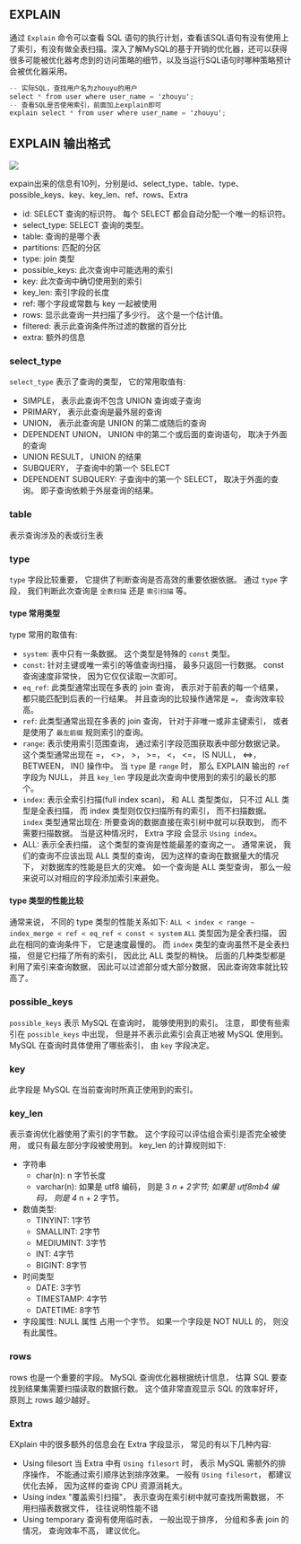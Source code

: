 ## EXPLAIN

通过 `Explain` 命令可以查看 SQL 语句的执行计划，查看该SQL语句有没有使用上了索引，有没有做全表扫描。深入了解MySQL的基于开销的优化器，还可以获得很多可能被优化器考虑到的访问策略的细节，以及当运行SQL语句时哪种策略预计会被优化器采用。

```java
-- 实际SQL，查找用户名为zhouyu的用户
select * from user where user_name = 'zhouyu';
-- 查看SQL是否使用索引，前面加上explain即可
explain select * from user where user_name = 'zhouyu';
```

## EXPLAIN 输出格式

![](https://gitee。com/LoopSup/image/raw/master/img/mysql-explain-01。png)

expain出来的信息有10列，分别是id、select_type、table、type、possible_keys、key、key_len、ref、rows、Extra

- id: SELECT 查询的标识符。 每个 SELECT 都会自动分配一个唯一的标识符。
- select_type: SELECT 查询的类型。
- table: 查询的是哪个表
- partitions: 匹配的分区
- type: join 类型
- possible_keys: 此次查询中可能选用的索引
- key: 此次查询中确切使用到的索引
- key_len: 索引字段的长度
- ref: 哪个字段或常数与 key 一起被使用
- rows: 显示此查询一共扫描了多少行。 这个是一个估计值。
- filtered: 表示此查询条件所过滤的数据的百分比
- extra: 额外的信息

### select_type

`select_type` 表示了查询的类型， 它的常用取值有:

- SIMPLE， 表示此查询不包含 UNION 查询或子查询
- PRIMARY， 表示此查询是最外层的查询
- UNION， 表示此查询是 UNION 的第二或随后的查询
- DEPENDENT UNION， UNION 中的第二个或后面的查询语句， 取决于外面的查询
- UNION RESULT， UNION 的结果
- SUBQUERY， 子查询中的第一个 SELECT
- DEPENDENT SUBQUERY: 子查询中的第一个 SELECT， 取决于外面的查询。 即子查询依赖于外层查询的结果。

### table

表示查询涉及的表或衍生表

### type

`type` 字段比较重要， 它提供了判断查询是否高效的重要依据依据。 通过 `type` 字段， 我们判断此次查询是 `全表扫描` 还是 `索引扫描` 等。

#### type 常用类型

type 常用的取值有:

- `system`: 表中只有一条数据。 这个类型是特殊的 `const` 类型。
- `const`: 针对主键或唯一索引的等值查询扫描， 最多只返回一行数据。 const 查询速度非常快， 因为它仅仅读取一次即可。
- `eq_ref`: 此类型通常出现在多表的 join 查询， 表示对于前表的每一个结果， 都只能匹配到后表的一行结果。 并且查询的比较操作通常是 `=`， 查询效率较高。 
- `ref`: 此类型通常出现在多表的 join 查询， 针对于非唯一或非主键索引， 或者是使用了 `最左前缀` 规则索引的查询。
- `range`: 表示使用索引范围查询， 通过索引字段范围获取表中部分数据记录。 这个类型通常出现在 =， <>， >， >=， <， <=， IS NULL， <=>， BETWEEN， IN() 操作中。
  当 `type` 是 `range` 时， 那么 EXPLAIN 输出的 `ref` 字段为 NULL， 并且 `key_len` 字段是此次查询中使用到的索引的最长的那个。
- `index`: 表示全索引扫描(full index scan)， 和 ALL 类型类似， 只不过 ALL 类型是全表扫描， 而 index 类型则仅仅扫描所有的索引， 而不扫描数据。
  `index` 类型通常出现在: 所要查询的数据直接在索引树中就可以获取到， 而不需要扫描数据。 当是这种情况时， Extra 字段 会显示 `Using index`。
- ALL: 表示全表扫描， 这个类型的查询是性能最差的查询之一。 通常来说， 我们的查询不应该出现 ALL 类型的查询， 因为这样的查询在数据量大的情况下， 对数据库的性能是巨大的灾难。 如一个查询是 ALL 类型查询， 那么一般来说可以对相应的字段添加索引来避免。

#### type 类型的性能比较

通常来说， 不同的 type 类型的性能关系如下:
`ALL < index < range ~ index_merge < ref < eq_ref < const < system`
`ALL` 类型因为是全表扫描， 因此在相同的查询条件下， 它是速度最慢的。
而 `index` 类型的查询虽然不是全表扫描， 但是它扫描了所有的索引， 因此比 ALL 类型的稍快。
后面的几种类型都是利用了索引来查询数据， 因此可以过滤部分或大部分数据， 因此查询效率就比较高了。

### possible_keys

`possible_keys` 表示 MySQL 在查询时， 能够使用到的索引。 注意， 即使有些索引在 `possible_keys` 中出现， 但是并不表示此索引会真正地被 MySQL 使用到。 MySQL 在查询时具体使用了哪些索引， 由 `key` 字段决定。

### key

此字段是 MySQL 在当前查询时所真正使用到的索引。

### key_len

表示查询优化器使用了索引的字节数。 这个字段可以评估组合索引是否完全被使用， 或只有最左部分字段被使用到。
key_len 的计算规则如下:

- 字符串
  - char(n): n 字节长度
  - varchar(n): 如果是 utf8 编码， 则是 3 *n + 2字节; 如果是 utf8mb4 编码， 则是 4* n + 2 字节。
- 数值类型:
  - TINYINT: 1字节
  - SMALLINT: 2字节
  - MEDIUMINT: 3字节
  - INT: 4字节
  - BIGINT: 8字节
- 时间类型
  - DATE: 3字节
  - TIMESTAMP: 4字节
  - DATETIME: 8字节
- 字段属性: NULL 属性 占用一个字节。 如果一个字段是 NOT NULL 的， 则没有此属性。

### rows

rows 也是一个重要的字段。 MySQL 查询优化器根据统计信息， 估算 SQL 要查找到结果集需要扫描读取的数据行数。
这个值非常直观显示 SQL 的效率好坏， 原则上 rows 越少越好。

### Extra

EXplain 中的很多额外的信息会在 Extra 字段显示， 常见的有以下几种内容:

- Using filesort
  当 Extra 中有 `Using filesort` 时， 表示 MySQL 需额外的排序操作， 不能通过索引顺序达到排序效果。 一般有 `Using filesort`， 都建议优化去掉， 因为这样的查询 CPU 资源消耗大。
- Using index
  "覆盖索引扫描"， 表示查询在索引树中就可查找所需数据， 不用扫描表数据文件， 往往说明性能不错
- Using temporary
  查询有使用临时表， 一般出现于排序， 分组和多表 join 的情况， 查询效率不高， 建议优化。